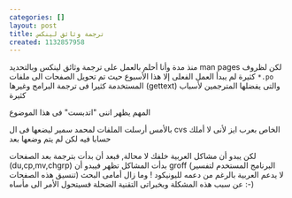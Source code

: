 ```yaml
---
categories: []
layout: post
title: ترجمة وثائق لينكس
created: 1132857958
---
```

منذ مدة وأنا أحلم بالعمل على ترجمة وثائق لينكس وبالتحديد man pages لكن لظروف كثيرة لم يبدأ العمل الفعلى إلا هذا الأسبوع حيث تم تحويل الصفحات الى ملفات `*.po` المستخدمة كثيرا فى ترجمة البرامج وغيرها (gettext) والتى يفضلها المترجمين لأسباب كثيرة

المهم يظهر اننى "اتدبست" فى هذا الموضوع

بالأمس أرسلت الملفات لمحمد سمير ليضعها فى ال cvs الخاص بعرب ايز لأنى لا أملك حسابا فيه لكن لم يتم وضعها بعد

لكن يبدو أن مشاكل العربية خلفك لا محالة, فبعد أن بدأت بترجمة بعد الصفحات (du,cp,mv,chgrp) بدأت المشاكل تظهر فيبدو أن groff (البرنامج المستخدم لتفسير تنسيق هذه الصفحات) لا يدعم العربية بالرغم من دعمه لليونيكود ! وما زال أمامى البحث عن سبب هذه المشكلة وبخبراتى التقنية الضحلة فسيتحول الأمر الى مأساه :-)

